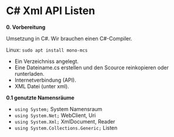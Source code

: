 # C# Xml API Listen

__0. Vorbereitung__

Umsetzung in C#. 
Wir brauchen einen C#-Compiler.

Linux:
`sudo apt install mono-mcs`

- Ein Verzeichniss angelegt.
- Eine Dateiname.cs erstellen und den Scource reinkopieren oder runterladen.
- Internetverbindung (API).
- XML Datei (unter xml).


__0.1 genutzte Namensräume__

- `using System;` System Namensraum
- `using System.Net;` WebClient, Uri
- `using System.Xml;` XmlDocument, Reader
- `using System.Collections.Generic;` Listen
